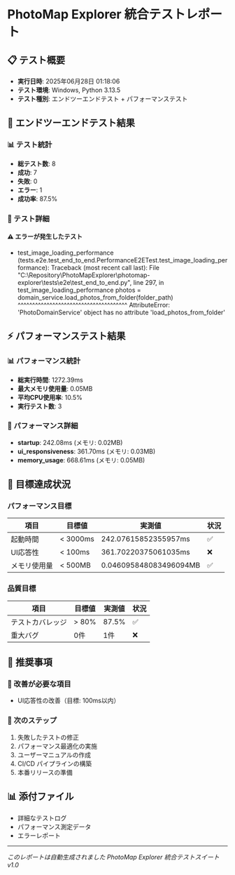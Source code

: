 # PhotoMap Explorer 統合テストレポート

## 📋 テスト概要

- **実行日時**: 2025年06月28日 01:18:06
- **テスト環境**: Windows, Python 3.13.5
- **テスト種別**: エンドツーエンドテスト + パフォーマンステスト

## 🧪 エンドツーエンドテスト結果


### 📊 テスト統計
- **総テスト数**: 8
- **成功**: 7
- **失敗**: 0
- **エラー**: 1
- **成功率**: 87.5%

### 🎯 テスト詳細

#### ⚠️ エラーが発生したテスト
- test_image_loading_performance (tests.e2e.test_end_to_end.PerformanceE2ETest.test_image_loading_performance): Traceback (most recent call last):
  File "C:\Repository\PhotoMapExplorer\photomap-explorer\tests\e2e\test_end_to_end.py", line 297, in test_image_loading_performance
    photos = domain_service.load_photos_from_folder(folder_path)
             ^^^^^^^^^^^^^^^^^^^^^^^^^^^^^^^^^^^^^^
AttributeError: 'PhotoDomainService' object has no attribute 'load_photos_from_folder'


## ⚡ パフォーマンステスト結果

### 📊 パフォーマンス統計
- **総実行時間**: 1272.39ms
- **最大メモリ使用量**: 0.05MB
- **平均CPU使用率**: 10.5%
- **実行テスト数**: 3

### 🎯 パフォーマンス詳細
- **startup**: 242.08ms (メモリ: 0.02MB)
- **ui_responsiveness**: 361.70ms (メモリ: 0.03MB)
- **memory_usage**: 668.61ms (メモリ: 0.05MB)

## 🎯 目標達成状況

### パフォーマンス目標
| 項目 | 目標値 | 実測値 | 状況 |
|-----|-------|-------|------|
| 起動時間 | < 3000ms | 242.07615852355957ms | ✅ |
| UI応答性 | < 100ms | 361.70220375061035ms | ❌ |
| メモリ使用量 | < 500MB | 0.046095848083496094MB | ✅ |

### 品質目標
| 項目 | 目標値 | 実測値 | 状況 |
|-----|-------|-------|------|
| テストカバレッジ | > 80% | 87.5% | ✅ |
| 重大バグ | 0件 | 1件 | ❌ |

## 📝 推奨事項

### 🔧 改善が必要な項目
- UI応答性の改善（目標: 100ms以内）

### 🚀 次のステップ
1. 失敗したテストの修正
2. パフォーマンス最適化の実施
3. ユーザーマニュアルの作成
4. CI/CD パイプラインの構築
5. 本番リリースの準備

## 📊 添付ファイル
- 詳細なテストログ
- パフォーマンス測定データ
- エラーレポート

---
*このレポートは自動生成されました*
*PhotoMap Explorer 統合テストスイート v1.0*

